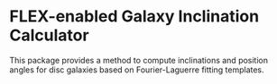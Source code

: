 # FLEX-enabled Galaxy Inclination Calculator

This package provides a method to compute inclinations and position angles for disc galaxies based on Fourier-Laguerre fitting templates.